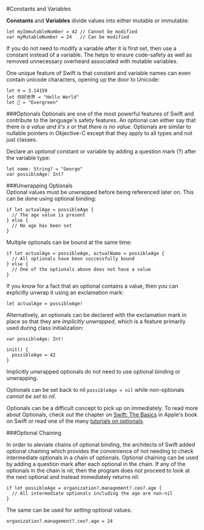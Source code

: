 #Constants and Variables  

**Constants** and **Variables** divide values into either mutable or immutable:  
```
let myImmutableNumber = 42 // Cannot be modified
var myMutableNumber = 24   // Can be modified
```

If you do not need to modify a variable after it is first set, then use a constant instead of a variable. The helps to ensure code-safety as well as removed unnecessary overheard associated with mutable variables.  

One unique feature of Swift is that constant and variable names can even contain unicode characters, opening up the door to Unicode:  

```
let π = 3.14159
let 你好世界 = "Hello World"
let 🌲 = "Evergreen"
```

###Optionals
Optionals are one of the most powerful features of Swift and contribute to the language's safety features. An optional can either say that there *is a value and it's x* or that *there is no value*. Optionals are similar to nullable pointers in Objective-C except that they apply to all types and not just classes.

Declare an *optional* constant or variable by adding a question mark (?) after the variable type:  
```
let name: String? = "George"
var possibleAge: Int?
```

###Unwrapping Optionals  
Optional values must be unwrapped before being referenced later on. This can be done using optional binding: 
```
if let actualAge = possibleAge {
  // The age value is present
} else {
  // No age has been set
}
```

Multiple optionals can be bound at the same time:  
```
if let actualAge = possibleAge, actualName = possibleAge {
  // All optionals have been successfully bound
} else {
  // One of the optionals above does not have a value
}
```

If you know for a fact that an optional contains a value, then you can explicitly unwrap it using an exclamation mark:  
```
let actualAge = possibleAge!
```

Alternatively, an optionals can be declared with the exclamation mark in place so that they are *implicitly unwrapped*, which is a feature primarily used during class initialization:
```
var possibleAge: Int!

init() {
  possibleAge = 42
}
```

Implicitly unwrapped optionals do not need to use optional binding or unwrapping.  

Optionals can be set back to nil `possibleAge = nil` while non-optionals *cannot be set to nil*.  

Optionals can be a difficult concept to pick up on immediately. To read more about Optionals, check out the chapter on [Swift: The Basics](https://developer.apple.com/library/ios/documentation/Swift/Conceptual/Swift_Programming_Language/TheBasics.html#//apple_ref/doc/uid/TP40014097-CH5-ID309) in Apple's book on Swift or read one of the many [tutorials on optionals](http://www.appcoda.com/beginners-guide-optionals-swift/).  

###Optional Chaining  

In order to aleviate chains of optional binding, the architects of Swift added optional chaining which provides the convenience of not needing to check intermediate optionals in a chain of optionals. Optional chaining can be used by adding a question mark after each optional in the chain. If any of the optionals in the chain is nil, then the program does not proceed to look at the next optional and instead immediately returns nil:  
```
if let possibleAge = organization?.management?.ceo?.age {
  // All intermediate optionals including the age are non-nil
}
```

The same can be used for *setting* optional values:  
```
organization?.management?.ceo?.age = 24
```

